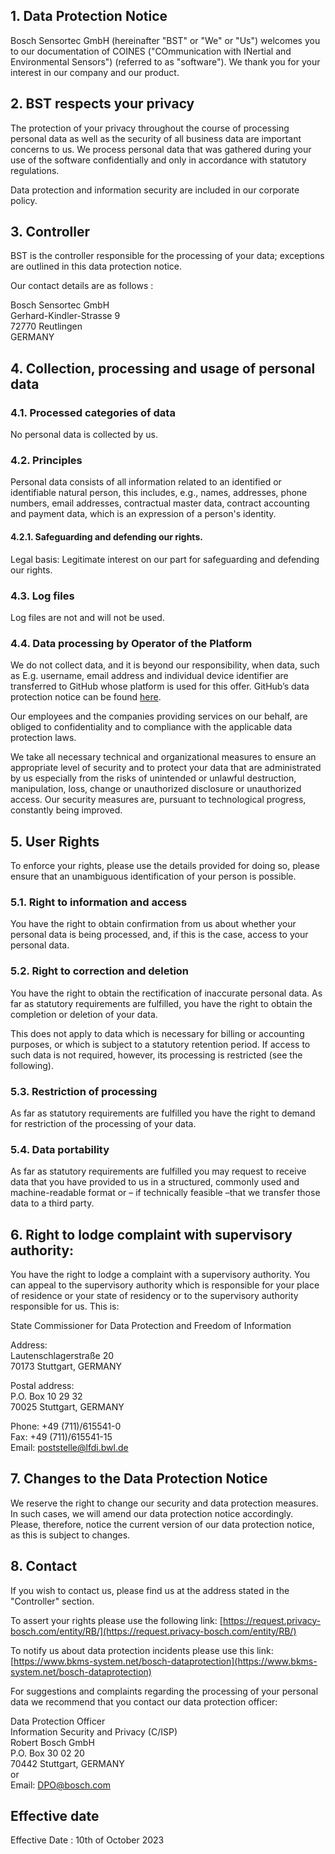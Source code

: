 ## 1. Data Protection Notice 

Bosch Sensortec GmbH (hereinafter "BST" or "We" or "Us") welcomes you to our documentation of COINES ("COmmunication with INertial and Environmental Sensors") (referred to as "software"). We thank you for your interest in our company and our product. 

## 2. BST respects your privacy 

The protection of your privacy throughout the course of processing personal data as well as the security of all business data are important concerns to us. We process personal data that was gathered during your use of the software confidentially and only in accordance with statutory regulations. 

Data protection and information security are included in our corporate policy. 

## 3. Controller 

BST is the controller responsible for the processing of your data; exceptions are outlined in this data protection notice.  

Our contact details are as follows : 

Bosch Sensortec GmbH <br/>
Gerhard-Kindler-Strasse 9 <br/>
72770 Reutlingen <br/>
GERMANY 

## 4. Collection, processing and usage of personal data 

### 4.1. Processed categories of data 

No personal data is collected by us. 

### 4.2. Principles 

Personal data consists of all information related to an identified or identifiable natural person, this includes, e.g., names, addresses, phone numbers, email addresses, contractual master data, contract accounting and payment data, which is an expression of a person's identity. 

#### 4.2.1. Safeguarding and defending our rights. 

Legal basis: Legitimate interest on our part for safeguarding and defending our rights. 

### 4.3. Log files 

Log files are not and will not be used. 

### 4.4. Data processing by Operator of the Platform  

We do not collect data, and it is beyond our responsibility, when data, such as E.g. username, email address and individual device identifier are transferred to GitHub whose platform is used for this offer. GitHub’s data protection notice can be found [here](https://docs.github.com/en/site-policy/privacy-policies/github-privacy-statement).  

Our employees and the companies providing services on our behalf, are obliged to confidentiality and to compliance with the applicable data protection laws. 

We take all necessary technical and organizational measures to ensure an appropriate level of security and to protect your data that are administrated by us especially from the risks of unintended or unlawful destruction, manipulation, loss, change or unauthorized disclosure or unauthorized access. Our security measures are, pursuant to technological progress, constantly being improved. 

## 5. User Rights 

To enforce your rights, please use the details provided for doing so, please ensure that an unambiguous identification of your person is possible. 

### 5.1. Right to information and access 

You have the right to obtain confirmation from us about whether your personal data is being processed, and, if this is the case, access to your personal data.  

### 5.2. Right to correction and deletion  

You have the right to obtain the rectification of inaccurate personal data. As far as statutory requirements are fulfilled, you have the right to obtain the completion or deletion of your data.  

This does not apply to data which is necessary for billing or accounting purposes, or which is subject to a statutory retention period. If access to such data is not required, however, its processing is restricted (see the following). 

### 5.3. Restriction of processing 

As far as statutory requirements are fulfilled you have the right to demand for restriction of the processing of your data. 

### 5.4. Data portability 

As far as statutory requirements are fulfilled you may request to receive data that you have provided to us in a structured, commonly used and machine-readable format or – if technically feasible –that we transfer those data to a third party. 

## 6. Right to lodge complaint with supervisory authority: 

You have the right to lodge a complaint with a supervisory authority. You can appeal to the supervisory authority which is responsible for your place of residence or your state of residency or to the supervisory authority responsible for us. This is: 

State Commissioner for Data Protection and Freedom of Information  

Address: <br/>
Lautenschlagerstraße 20 <br/>
70173 Stuttgart, GERMANY 


Postal address: <br/>
P.O. Box 10 29 32 <br/>
70025 Stuttgart, GERMANY  

Phone: +49 (711)/615541-0 <br/>
Fax: +49 (711)/615541-15  <br/>
Email: poststelle@lfdi.bwl.de 

## 7. Changes to the Data Protection Notice 

We reserve the right to change our security and data protection measures. In such cases, we will amend our data protection notice accordingly. Please, therefore, notice the current version of our data protection notice, as this is subject to changes. 

## 8. Contact 

If you wish to contact us, please find us at the address stated in the "Controller" section. 

To assert your rights please use the following link: [https://request.privacy-bosch.com/entity/RB/](https://request.privacy-bosch.com/entity/RB/) 

To notify us about data protection incidents please use this link: [https://www.bkms-system.net/bosch-dataprotection](https://www.bkms-system.net/bosch-dataprotection) 

For suggestions and complaints regarding the processing of your personal data we recommend that you contact our data protection officer: 

Data Protection Officer <br/>
Information Security and Privacy (C/ISP) <br/>
Robert Bosch GmbH <br/>
P.O. Box 30 02 20 <br/>
70442 Stuttgart, GERMANY <br/>
or <br/>
Email: DPO@bosch.com 

## Effective date 

Effective Date : 10th of October 2023 

 